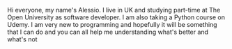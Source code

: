 Hi everyone, my name's Alessio. I live in UK and studying part-time at The Open University as software developer. I am also taking a Python course on Udemy. I am very new to programming and hopefully it will be something that I can do and you can all help me understanding what's better and what's not
